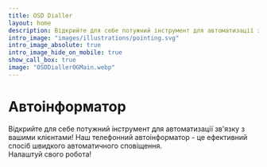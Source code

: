 ```yaml
---
title: OSD Dialler
layout: home
description: Відкрийте для себе потужний інструмент для автоматизації зв'язку з вашими клієнтами!
intro_image: "images/illustrations/pointing.svg"
intro_image_absolute: true
intro_image_hide_on_mobile: true
show_call_box: true
image: "OSDDiallerOGMain.webp"
---
```


# Автоінформатор

Відкрийте для себе потужний інструмент для автоматизації зв'язку з вашими клієнтами! Наш телефонний автоінформатор - це ефективний спосіб швидкого автоматичного сповіщення. <br>
Налаштуй свого робота!

